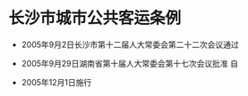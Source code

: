 # 长沙市城市公共客运条例

- 2005年9月2日长沙市第十二届人大常委会第二十二次会议通过

- 2005年9月29日湖南省第十届人大常委会第十七次会议批准 自

- 2005年12月1日施行

<!-- INFO END -->
